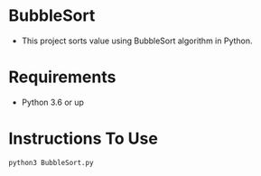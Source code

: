 # BubbleSort
- This project sorts value using BubbleSort algorithm in Python.

# Requirements
 - Python 3.6 or up
 
 # Instructions To Use
   ```
   python3 BubbleSort.py
   ```
